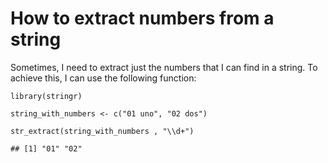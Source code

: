 # How to extract numbers from a string

Sometimes, I need to extract just the numbers that I can find in a
string. To achieve this, I can use the following function:

    library(stringr)

    string_with_numbers <- c("01 uno", "02 dos")

    str_extract(string_with_numbers , "\\d+")

    ## [1] "01" "02"

